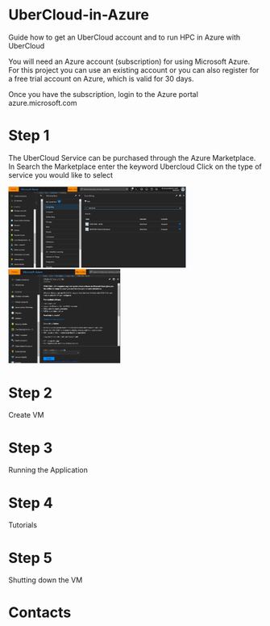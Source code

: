# UberCloud-in-Azure
Guide how to get an UberCloud account and to run HPC in Azure with UberCloud

You will need an Azure account (subscription) for using Microsoft Azure. For this project you can use an existing account or you can also register for a free trial account on Azure, which is valid for 30 days. 

Once you have the subscription, login to the Azure portal azure.microsoft.com 

# Step 1

The  UberCloud Service can be purchased through the Azure Marketplace. In Search the Marketplace enter the keyword Ubercloud
Click on the type of service you would like to select 

<img src="https://github.com/schoenemeyer/UberCloud-in-Azure/blob/master/ubercloudmp.JPG" width="352"> <img src="https://github.com/schoenemeyer/UberCloud-in-Azure/blob/master/ubercloudserv.JPG" width="222">


# Step 2

Create VM 

# Step 3

Running the Application

# Step 4

Tutorials

# Step 5

Shutting down the VM 

# Contacts


